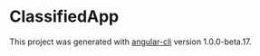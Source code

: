 # ClassifiedApp

This project was generated with [angular-cli](https://github.com/angular/angular-cli) version 1.0.0-beta.17.
